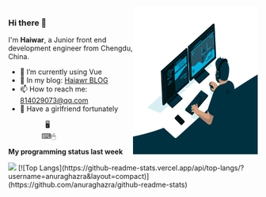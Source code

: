 <img align="right" alt="Songjunwei's github stats" width="50%" height="300px" src="https://github.com/Songjunweiop/Songjunweiop/blob/main/code.gif">

### Hi there 👋
I'm **Haiwar**, a Junior front end development engineer from Chengdu, China.

- 🌱 I’m currently using Vue
- 💬 In my blog: [Haiawr BLOG](http://blog.musclewiki.cn/)
- 📫 How to reach me: <814029073@qq.com>
- 💞 Have a girlfriend fortunately


&nbsp;&nbsp;&nbsp;&nbsp;&nbsp;&nbsp;&nbsp;&nbsp;&nbsp;&nbsp;&nbsp;&nbsp;&nbsp;&nbsp;&nbsp;&nbsp;&nbsp;&nbsp;&nbsp;🖥
<br>
&nbsp;&nbsp;&nbsp;&nbsp;&nbsp;&nbsp;&nbsp;&nbsp;&nbsp;&nbsp;&nbsp;&nbsp;&nbsp;&nbsp;&nbsp;&nbsp;&nbsp;⌨🖱
<br>

**My programming status last week**

<img src="https://github-readme-stats.vercel.app/api/wakatime?username=Haiwar&hide_title=true" />
[![Top Langs](https://github-readme-stats.vercel.app/api/top-langs/?username=anuraghazra&layout=compact)](https://github.com/anuraghazra/github-readme-stats)




